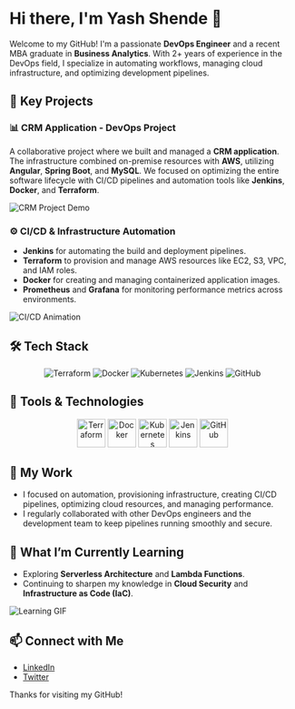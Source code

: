 # Hi there, I'm Yash Shende 👋 

Welcome to my GitHub! I'm a passionate **DevOps Engineer** and a recent MBA graduate in **Business Analytics**. With 2+ years of experience in the DevOps field, I specialize in automating workflows, managing cloud infrastructure, and optimizing development pipelines.

## 🚀 Key Projects
### 📊 **CRM Application - DevOps Project**
A collaborative project where we built and managed a **CRM application**. The infrastructure combined on-premise resources with **AWS**, utilizing **Angular**, **Spring Boot**, and **MySQL**. We focused on optimizing the entire software lifecycle with CI/CD pipelines and automation tools like **Jenkins**, **Docker**, and **Terraform**.

![CRM Project Demo](https://media.giphy.com/media/xT5LMP3eNY97DUhIug/giphy.gif)

### ⚙️ **CI/CD & Infrastructure Automation**
- **Jenkins** for automating the build and deployment pipelines.
- **Terraform** to provision and manage AWS resources like EC2, S3, VPC, and IAM roles.
- **Docker** for creating and managing containerized application images.
- **Prometheus** and **Grafana** for monitoring performance metrics across environments.

![CI/CD Animation](https://media.giphy.com/media/v1.Y2lkPTc5MGI3NjExZmZkNzZiNmIxOGJhZjVjYzk2ZmJmZGI3ZGE0MGEwNzkwZDZlNGRhMCZjdD1n/Pu2q5rMHa19pi1YQMY/giphy.gif)

## 🛠 Tech Stack
<p align="center">
  <img src="https://img.shields.io/badge/Terraform-%23FFF?style=flat-square&logo=terraform&logoColor=red" alt="Terraform">
  <img src="https://img.shields.io/badge/Docker-%232496ED?style=flat-square&logo=docker&logoColor=white" alt="Docker">
  <img src="https://img.shields.io/badge/Kubernetes-%23326CE5?style=flat-square&logo=kubernetes&logoColor=white" alt="Kubernetes">
  <img src="https://img.shields.io/badge/Jenkins-%23F5E1A4?style=flat-square&logo=jenkins&logoColor=black" alt="Jenkins">
  <img src="https://img.shields.io/badge/GitHub-%23FFFFFF?style=flat-square&logo=github&logoColor=black" alt="GitHub">
</p>

## 🔧 Tools & Technologies
<p align="center">
  <img src="https://media.giphy.com/media/W15JczKlR2FYQ/giphy.gif" width="50" height="50" alt="Terraform">
  <img src="https://media.giphy.com/media/o0vwzuHwexl2U/giphy.gif" width="50" height="50" alt="Docker">
  <img src="https://media.giphy.com/media/xT1XGqxuJnz5NiIu8k/giphy.gif" width="50" height="50" alt="Kubernetes">
  <img src="https://media.giphy.com/media/tuF6HWqQfoYfSlALZ3/giphy.gif" width="50" height="50" alt="Jenkins">
  <img src="https://media.giphy.com/media/O00d54YOwe1Ck/giphy.gif" width="50" height="50" alt="GitHub">
</p>

## 📜 My Work
- I focused on automation, provisioning infrastructure, creating CI/CD pipelines, optimizing cloud resources, and managing performance.
- I regularly collaborated with other DevOps engineers and the development team to keep pipelines running smoothly and secure.

## 🌱 What I’m Currently Learning
- Exploring **Serverless Architecture** and **Lambda Functions**.
- Continuing to sharpen my knowledge in **Cloud Security** and **Infrastructure as Code (IaC)**.

![Learning GIF](https://media.giphy.com/media/L04bChwDhoHOA6xiET/giphy.gif)

## 📫 Connect with Me
- [LinkedIn](https://www.linkedin.com/in/yash-shende)
- [Twitter](https://twitter.com/YashShende)

Thanks for visiting my GitHub!
